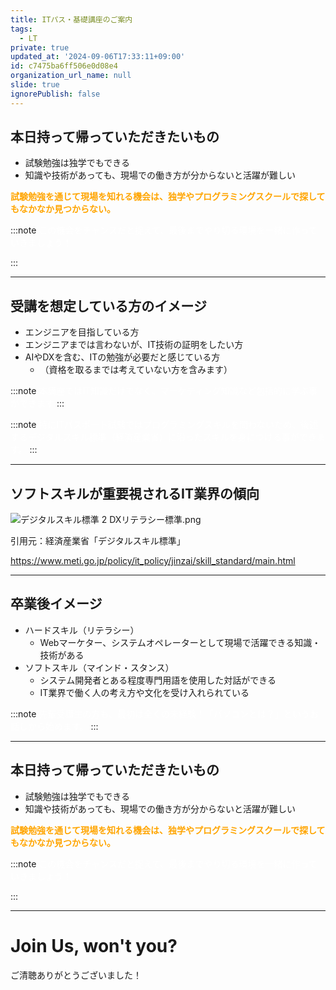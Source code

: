 ```yaml
---
title: ITパス・基礎講座のご案内
tags:
  - LT
private: true
updated_at: '2024-09-06T17:33:11+09:00'
id: c7475ba6ff506e0d08e4
organization_url_name: null
slide: true
ignorePublish: false
---
```

## 本日持って帰っていただきたいもの
- 試験勉強は独学でもできる
- 知識や技術があっても、現場での働き方が分からないと活躍が難しい

**<font color="orange">試験勉強を通じて現場を知れる機会は、独学やプログラミングスクールで探してもなかなか見つからない。</font>**

:::note
<font color="white">この機会をチャンスだと捉えて、最後までやり切る環境を一緒に作っていきましょう！</font>

:::

---

## 受講を想定している方のイメージ
- エンジニアを目指している方
- エンジニアまでは言わないが、IT技術の証明をしたい方
- AIやDXを含む、ITの勉強が必要だと感じている方
  - （資格を取るまでは考えていない方を含みます）

:::note
<font color="white">本講座ではIT知識だけでなく、マーケティング知識など包括的に学ぶ事ができます</font>
:::

:::note
<font color="white">特にITパスポート試験ではプログラミングスキルを問わないため、後述するデジタルスキル標準（経済産業省）に沿ったスキルを身につける事ができます。</font>
:::

---

## ソフトスキルが重要視されるIT業界の傾向
![デジタルスキル標準 2 DXリテラシー標準.png](https://qiita-image-store.s3.ap-northeast-1.amazonaws.com/0/122800/71aae266-d37f-b180-887f-a4b1962c3bb7.png)

引用元：経済産業省「デジタルスキル標準」

https://www.meti.go.jp/policy/it_policy/jinzai/skill_standard/main.html

---

## 卒業後イメージ
- ハードスキル（リテラシー）
  - Webマーケター、システムオペレーターとして現場で活躍できる知識・技術がある
- ソフトスキル（マインド・スタンス）
  - システム開発者とある程度専門用語を使用した対話ができる
  - IT業界で働く人の考え方や文化を受け入れられている

:::note
<font color="white">先輩受講生の方も、最初は全くの未経験！「パソコンとは？」というお話しから始めます。</font>
:::

---

## 本日持って帰っていただきたいもの
- 試験勉強は独学でもできる
- 知識や技術があっても、現場での働き方が分からないと活躍が難しい

**<font color="orange">試験勉強を通じて現場を知れる機会は、独学やプログラミングスクールで探してもなかなか見つからない。</font>**

:::note
<font color="white">この機会をチャンスだと捉えて、最後までやり切る環境を一緒に作っていきましょう！</font>

:::

---

# Join Us, won't you?

ご清聴ありがとうございました！
